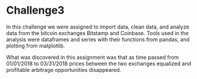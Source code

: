# Challenge3


In this challenge we were assigned to import data, clean data, and analyze data from the bitcoin exchanges Bitstamp and Coinbase.
Tools used in the analysis were dataframes and series with their functions from pandas, and plotting from matplotlib.

What was discovered in this assignment was that as time passed from 01/01/2018 to 03/31/2018 prices between the two exchanges equalized and profitable arbitrage opportunities disappeared.
